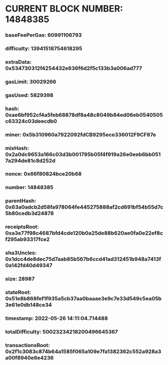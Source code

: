 # CURRENT BLOCK NUMBER: 14848385

### baseFeePerGas: 60991106793
### difficulty: 13941518754618295
### extraData: 0x534730312f4254432e636f6d2f5c133b3a006ad777
### gasLimit: 30029266
### gasUsed: 5829398
### hash: 0xae6bf952cf4a5feb68878df8a48c8049b84ed06eb0540505c63324c03deecdb0
### miner: 0x5b310960a7922092fdCB9295ece336012F9CF87e
### mixHash: 0x2a0dc9653a166c03d3b001795b05f4f919a26e0eeb6bb0517a294de81c8d252d
### nonce: 0x66f80824bce20b68
### number: 14848385
### parentHash: 0x63a0adcb2d58fa978064fe445275888af2cd691bf54b55d7c5b80cedb3d24878
### receiptsRoot: 0xa3e77f98c4687bfd4cde120b0a25de88b620ae0fa0e22ef8cf295ab93317fce2
### sha3Uncles: 0x1dcc4de8dec75d7aab85b567b6ccd41ad312451b948a7413f0a142fd40d49347
### size: 28987
### stateRoot: 0x51e8b868fef1f935a5cb37aa0baaae3e9c7e33d549c5ea05b3e61e0db148ce34
### timestamp: 2022-05-26 14:11:04.714488
### totalDifficulty: 50023234218200496645367
### transactionsRoot: 0x2f1c3083c874b64a1585f065a109e7fa1382362c552a928a3a00f8940e6e4236

